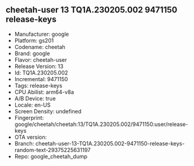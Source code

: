 ## cheetah-user 13 TQ1A.230205.002 9471150 release-keys
- Manufacturer: google
- Platform: gs201
- Codename: cheetah
- Brand: google
- Flavor: cheetah-user
- Release Version: 13
- Id: TQ1A.230205.002
- Incremental: 9471150
- Tags: release-keys
- CPU Abilist: arm64-v8a
- A/B Device: true
- Locale: en-US
- Screen Density: undefined
- Fingerprint: google/cheetah/cheetah:13/TQ1A.230205.002/9471150:user/release-keys
- OTA version: 
- Branch: cheetah-user-13-TQ1A.230205.002-9471150-release-keys-random-text-29375225631197
- Repo: google_cheetah_dump
